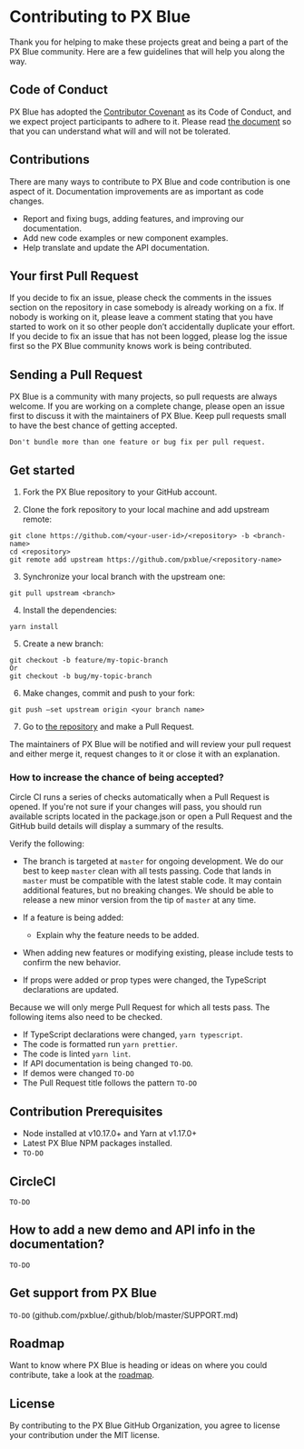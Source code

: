 # Contributing to PX Blue

Thank you for helping to make these projects great and being a part of the PX Blue community. Here are a few guidelines that will help you along the way.

## Code of Conduct

PX Blue has adopted the [Contributor Covenant](https://www.contributor-covenant.org/) as its Code of Conduct, and we expect project participants to adhere to it.
Please read [the document](https://github.com/pxblue/.github/blob/master/CODE_OF_CONDUCT.md) so that you can understand what will and will not be tolerated.

## Contributions

There are many ways to contribute to PX Blue and code contribution is one aspect of it. Documentation improvements are as important as code changes.

-   Report and fixing bugs, adding features, and improving our documentation.
-   Add new code examples or new component examples.
-   Help translate and update the API documentation.

## Your first Pull Request

If you decide to fix an issue, please check the comments in the issues section on the repository in case somebody is already working on a fix. If nobody is working on it, please leave a comment stating that you have started to work on it so other people don’t accidentally duplicate your effort. If you decide to fix an issue that has not been logged, please log the issue first so the PX Blue community knows work is being contributed.

## Sending a Pull Request

PX Blue is a community with many projects, so pull requests are always welcome. If you are working on a complete change, please open an issue first to discuss it with the maintainers of PX Blue. Keep pull requests small to have the best chance of getting accepted.

```
Don't bundle more than one feature or bug fix per pull request.
```

## Get started

1. Fork the PX Blue repository to your GitHub account.

2. Clone the fork repository to your local machine and add upstream remote:

```
git clone https://github.com/<your-user-id>/<repository> -b <branch-name>
cd <repository>
git remote add upstream https://github.com/pxblue/<repository-name>
```

3. Synchronize your local branch with the upstream one:

```
git pull upstream <branch>
```

4. Install the dependencies:

```
yarn install
```

5. Create a new branch:

```
git checkout -b feature/my-topic-branch
Or
git checkout -b bug/my-topic-branch
```

6. Make changes, commit and push to your fork:

```
git push –set upstream origin <your branch name>
```

7. Go to [the repository](https://github.com/pxblue) and make a Pull Request.

The maintainers of PX Blue will be notified and will review your pull request and either merge it, request changes to it or close it with an explanation.

### How to increase the chance of being accepted?

Circle CI runs a series of checks automatically when a Pull Request is opened. If you're not
sure if your changes will pass, you should run available scripts located in the package.json or open a Pull Request and the GitHub build details will display a summary of the results.

Verify the following:

-   The branch is targeted at `master` for ongoing development. We do our best to keep `master` clean with all tests passing. Code that lands in `master` must be compatible with the latest stable code. It may contain additional features, but no breaking changes. We should be able to release a new minor version from the tip of `master` at any time.
-   If a feature is being added:

    -   Explain why the feature needs to be added.

-   When adding new features or modifying existing, please include tests to confirm the new behavior.
-   If props were added or prop types were changed, the TypeScript declarations are updated.

Because we will only merge Pull Request for which all tests pass. The following items also need to be checked.

-   If TypeScript declarations were changed, `yarn typescript`.
-   The code is formatted run `yarn prettier`.
-   The code is linted `yarn lint`.
-   If API documentation is being changed `TO-DO`.
-   If demos were changed `TO-DO`
-   The Pull Request title follows the pattern `TO-DO`

## Contribution Prerequisites

-   Node installed at v10.17.0+ and Yarn at v1.17.0+
-   Latest PX Blue NPM packages installed.
-   `TO-DO`

## CircleCI

`TO-DO`

## How to add a new demo and API info in the documentation?

`TO-DO`

## Get support from PX Blue

`TO-DO` (github.com/pxblue/.github/blob/master/SUPPORT.md)

## Roadmap

Want to know where PX Blue is heading or ideas on where you could contribute, take a look at the [roadmap](https://pxblue.github.io/roadmap/).

## License

By contributing to the PX Blue GitHub Organization, you agree to license your contribution under the MIT license.

